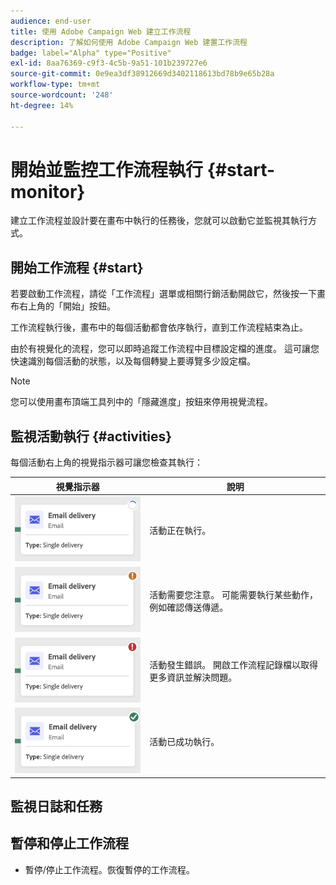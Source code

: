 ```yaml
---
audience: end-user
title: 使用 Adobe Campaign Web 建立工作流程
description: 了解如何使用 Adobe Campaign Web 建置工作流程
badge: label="Alpha" type="Positive"
exl-id: 8aa76369-c9f3-4c5b-9a51-101b239727e6
source-git-commit: 0e9ea3df38912669d3402118613bd78b9e65b28a
workflow-type: tm+mt
source-wordcount: '248'
ht-degree: 14%

---
```


# 開始並監控工作流程執行 {#start-monitor}

建立工作流程並設計要在畫布中執行的任務後，您就可以啟動它並監視其執行方式。

## 開始工作流程 {#start}

若要啟動工作流程，請從「工作流程」選單或相關行銷活動開啟它，然後按一下畫布右上角的「開始」按鈕。

工作流程執行後，畫布中的每個活動都會依序執行，直到工作流程結束為止。

由於有視覺化的流程，您可以即時追蹤工作流程中目標設定檔的進度。 這可讓您快速識別每個活動的狀態，以及每個轉變上要導覽多少設定檔。

>[!NOTE]
>
>您可以使用畫布頂端工具列中的「隱藏進度」按鈕來停用視覺流程。

## 監視活動執行 {#activities}

每個活動右上角的視覺指示器可讓您檢查其執行：

| 視覺指示器 | 說明 |
|-----|------------|
| ![](assets/activity-status-pending.png) | 活動正在執行。 |
| ![](assets/activity-status-orange.png) | 活動需要您注意。 可能需要執行某些動作，例如確認傳送傳遞。 |
| ![](assets/activity-status-red.png) | 活動發生錯誤。 開啟工作流程記錄檔以取得更多資訊並解決問題。 |
| ![](assets/activity-status-green.png) | 活動已成功執行。 |

## 監視日誌和任務

## 暫停和停止工作流程

* 暫停/停止工作流程。恢復暫停的工作流程。